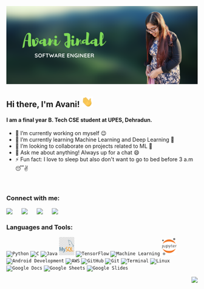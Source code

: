 <p align="center">
  <img src="https://github.com/Avani18/Avani18/blob/main/IntroCropped.png" class="center" />
 </p>
 
## Hi there, I'm Avani! <img src="https://github.com/Avani18/Avani18/blob/main/wave.gif" width="30px">

#### I am a final year B. Tech CSE student at UPES, Dehradun.

- 🔭 I’m currently working on myself :wink:
- 🌱 I’m currently learning Machine Learning and Deep Learning :muscle:
- 👯 I’m looking to collaborate on projects related to ML :open_hands:
- 💬 Ask me about anything! Always up for a chat :smile:
- ⚡ Fun fact: I love to sleep but also don't want to go to bed before 3 a.m :sleeping::v:
<br />

### Connect with me:

[<img align="left" width="40px" src="https://img.icons8.com/fluent/48/000000/linkedin.png" />](https://www.linkedin.com/in/avani-jindal/)
[<img align="left" width="40px" src="https://img.icons8.com/fluent/48/000000/instagram-new.png" />](https://www.instagram.com/avaniisjinda/)
[<img align="left" width="40px" src="https://img.icons8.com/fluent/48/000000/gmail--v2.png" />](mailto:avani.jindal@gmail.com)
[<img align="left" width="40px" src="https://img.icons8.com/fluent/48/000000/facebook-new.png" />](https://www.facebook.com/avani.jindal)

<br />

### Languages and Tools:

<code><img width="40px" src="https://img.icons8.com/color/48/000000/python.png" title="Python" /></code>
<code><img width="40px" src="https://img.icons8.com/color/2x/c-programming.png" title="C"/></code>
<code><img width="40px" src="https://img.icons8.com/color/2x/java-coffee-cup-logo.png" title="Java"/></code>
<code><img width="40px" height="48px" src="https://github.com/Avani18/Avani18/blob/main/mysqllogo.jpg" title="MySQL"/></code>
<code><img width="40px" src="https://img.icons8.com/color/48/000000/tensorflow.png" title="TensorFlow"/></code>
<code><img width="40px" src="https://img.icons8.com/doodle/48/000000/learning.png" title="Machine Learning"/></code>
<code><img width="40px" src="https://github.com/Avani18/Avani18/blob/main/jupyterlogo.png" title="Jupyter Notebook"/></code>
<code><img width="40px" src="https://img.icons8.com/color/48/000000/android-os.png" title="Android Development"/></code>
<code><img width="40px" src="https://img.icons8.com/color/48/000000/amazon-web-services.png" title="AWS"/></code>
<code><img width="40px" src="https://img.icons8.com/fluent/2x/github.png" title="GitHub"/></code>
<code><img width="40px" src="https://img.icons8.com/color/2x/git.png" title="Git"/></code>
<code><img width="40px" src="https://img.icons8.com/fluent/96/console.png" title="Terminal"/></code>
<code><img width="40px" src="https://img.icons8.com/color/2x/linux.png" title="Linux"/></code>
<code><img width="40px" src="https://img.icons8.com/color/48/000000/google-docs--v1.png" title="Google Docs"/></code>
<code><img width="40px" src="https://img.icons8.com/color/48/000000/google-sheets.png" title="Google Sheets"/></code>
<code><img width="40px" src="https://img.icons8.com/color/48/000000/google-slides.png" title="Google Slides"/></code>

<img align="right" src="https://rushter.com/counter.svg">

<!--## &#x1f4c8; GitHub Stats
<a href="https://github.com/Avani18/Avani18">
  <img align="center" src="https://github-readme-stats.vercel.app/api/top-langs/?username=Avani18&hide=java,html&title_color=ffffff&text_color=c9cacc&icon_color=2bbc8a&bg_color=1d1f21" />
</a>
<a href="https://github.com/Avani18/Avani18">
  <img align="center" src="https://github-readme-stats.vercel.app/api?username=Avani18&show_icons=true&line_height=27&count_private=true&title_color=ffffff&text_color=c9cacc&icon_color=2bbc8a&bg_color=1d1f21" alt="Avani's GitHub Stats" />
</a>-->

<!--<a href="https://github.com/MartinHeinz/python-project-blueprint">
  <img align="center" src="https://github-readme-stats.vercel.app/api/pin/?username=MartinHeinz&repo=python-project-blueprint&title_color=ffffff&text_color=c9cacc&icon_color=2bbc8a&bg_color=1d1f21" />
</a>
<a href="https://github.com/MartinHeinz/go-project-blueprint">
  <img align="center" src="https://github-readme-stats.vercel.app/api/pin/?username=MartinHeinz&repo=go-project-blueprint&title_color=ffffff&text_color=c9cacc&icon_color=2bbc8a&bg_color=1d1f21" />
</a>  -->
<!--- 📫 How to reach me: [LinkedIn](https://www.linkedin.com/in/avani-jindal/) [Email](mailto:avani.jindal@gmail.com) -->
